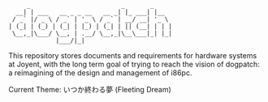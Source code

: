 ```
     _                         _       _
  __| | ___   __ _ _ __   __ _| |_ ___| |__
 / _` |/ _ \ / _` | '_ \ / _` | __/ __| '_ \
| (_| | (_) | (_| | |_) | (_| | || (__| | | |
 \__,_|\___/ \__, | .__/ \__,_|\__\___|_| |_|
             |___/|_|

```

This repository stores documents and requirements for hardware systems
at Joyent, with the long term goal of trying to reach the vision of
dogpatch: a reimagining of the design and management of i86pc.

Current Theme: いつか終わる夢 (Fleeting Dream)

